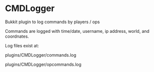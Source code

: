 CMDLogger
=========

Bukkit plugin to log commands by players / ops

Commands are logged with time/date, username, ip address, world, and coordnates.

Log files exist at:

plugins/CMDLogger/commands.log

plugins/CMDLogger/opcommands.log
